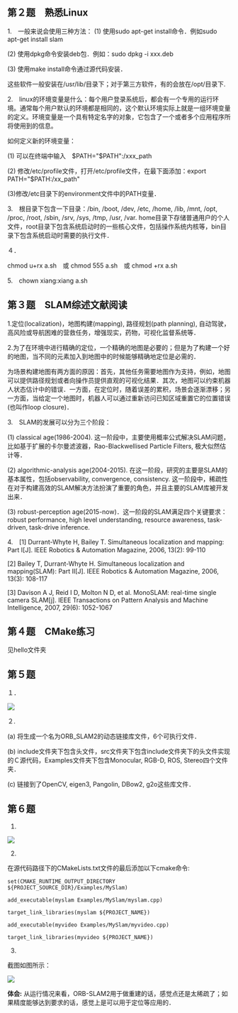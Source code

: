 ## 第２题　熟悉Linux

1.　一般来说会使用三种方法：
(1) 使用sudo apt-get install命令．例如sudo apt-get install slam

(2) 使用dpkg命令安装deb包．例如：sudo dpkg -i xxx.deb

(3) 使用make install命令通过源代码安装．

这些软件一般安装在/usr/lib/目录下；对于第三方软件，有的会放在/opt/目录下.

2.　linux的环境变量是什么：每个用户登录系统后，都会有一个专用的运行环境。通常每个用户默认的环境都是相同的，这个默认环境实际上就是一组环境变量的定义。环境变量是一个具有特定名字的对象，它包含了一个或者多个应用程序所将使用到的信息。

如何定义新的环境变量：

(1) 可以在终端中输入　$PATH="$PATH":/xxx_path

(2) 修改/etc/profile文件，打开/etc/profile文件，在最下面添加：export PATH="$PATH:/xx_path"

(3)修改/etc目录下的environment文件中的PATH变量．

3.　根目录下包含一下目录：/bin, /boot, /dev, /etc, /home, /lib, /mnt, /opt, /proc, /root, /sbin, /srv, /sys, /tmp, /usr, /var.
home目录下存储普通用户的个人文件，root目录下包含系统启动时的一些核心文件，包括操作系统内核等，bin目录下包含系统启动时需要的执行文件．

４．

chmod u+rx a.sh　或
chmod 555 a.sh　或
chmod +rx a.sh

5.　chown xiang:xiang a.sh


## 第３题　SLAM综述文献阅读

1.定位(localization)，地图构建(mapping), 路径规划(path planning), 自动驾驶，高风险或导航困难的营救任务，增强现实，药物，可视化监督系统等．

2.为了在环境中进行精确的定位，一个精确的地图是必要的；但是为了构建一个好的地图，当不同的元素加入到地图中的时候能够精确地定位是必需的．

为场景构建地图有两方面的原因：首先，其他任务需要地图作为支持，例如，地图可以提供路径规划或者向操作员提供直观的可视化结果．其次，地图可以约束机器人状态估计中的错误．一方面，在定位时，随着误差的累积，场景会逐渐漂移；另一方面，当给定一个地图时，机器人可以通过重新访问已知区域重置它的位置错误(也叫作loop closure)．

3.　SLAM的发展可以分为三个阶段：

(1) classical age(1986-2004). 这一阶段中，主要使用概率公式解决SLAM问题，比如基于扩展的卡尔曼滤波器，Rao-Blackwellised Particle Filters, 极大似然估计等．

(2) algorithmic-analysis age(2004-2015). 在这一阶段，研究的主要是SLAM的基本属性，包括observability, convergence, consistency. 这一阶段中，稀疏性在对于构建高效的SLAM解决方法扮演了重要的角色，并且主要的SLAM库被开发出来．

(3) robust-perception age(2015-now)．这一阶段的SLAM满足四个关键要求：robust performance, high level understanding, resource awareness, task-driven, task-drive inference.

4.　[1] Durrant-Whyte H, Bailey T. Simultaneous localization and mapping: Part I[J]. IEEE Robotics & Automation Magazine, 2006, 13(2): 99-110

[2] Bailey T, Durrant-Whyte H. Simultaneous localization and mapping(SLAM): Part II[J]. IEEE Robotics & Automation Magazine, 2006, 13(3): 108-117

[3] Davison A J, Reid I D, Molton N D, et al. MonoSLAM: real-time single camera SLAM[j]. IEEE Transactions on Pattern Analysis and Machine Intelligence, 2007, 29(6): 1052-1067

## 第４题　CMake练习

见hello文件夹

## 第５题
１．

![](file:////home/chenyu/Documents/SLAM/第一讲：SLAM概述与预备知识/orb_slam_dl.png)

２.

(a) 将生成一个名为ORB_SLAM2的动态链接库文件，6个可执行文件．

(b) include文件夹下包含头文件，src文件夹下包含include文件夹下的头文件实现的Ｃ源代码，Examples文件夹下包含Monocular, RGB-D, ROS, Stereo四个文件夹．

(c) 链接到了OpenCV, eigen3, Pangolin, DBow2, g2o这些库文件．

## 第６题

1.
![](file:////home/chenyu/Documents/SLAM/第一讲：SLAM概述与预备知识/orb_slam_compile.png)


2.

在源代码路径下的CMakeLists.txt文件的最后添加以下cmake命令:

```
set(CMAKE_RUNTIME_OUTPUT_DIRECTORY ${PROJECT_SOURCE_DIR}/Examples/MySlam)

add_executable(myslam Examples/MySlam/myslam.cpp)

target_link_libraries(myslam ${PROJECT_NAME})

add_executable(myvideo Examples/MySlam/myvideo.cpp)

target_link_libraries(myvideo ${PROJECT_NAME})
```

3.

截图如图所示：

![](file:////home/chenyu/Documents/SLAM/第一讲：SLAM概述与预备知识/myslam.png)

**体会:** 从运行情况来看，ORB-SLAM2用于做重建的话，感觉点还是太稀疏了；如果精度能够达到要求的话，感觉上是可以用于定位等应用的．
